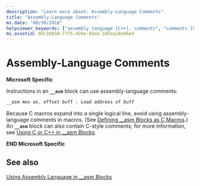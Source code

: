 ```yaml
---
description: "Learn more about: Assembly-Language Comments"
title: "Assembly-Language Comments"
ms.date: "08/30/2018"
helpviewer_keywords: ["assembly language [C++], comments", "comments [C++], assembly language", "macros [C++], assembly language", "__asm keyword [C++], instructions"]
ms.assetid: 0dc10850-77f5-426e-9dab-185ea28e06e4
---
```

# Assembly-Language Comments

**Microsoft Specific**

Instructions in an **`__asm`** block can use assembly-language comments:

```cpp
__asm mov ax, offset buff ; Load address of buff
```

Because C macros expand into a single logical line, avoid using assembly-language comments in macros. (See [Defining __asm Blocks as C Macros](../../assembler/inline/defining-asm-blocks-as-c-macros.md).) An **`__asm`** block can also contain C-style comments; for more information, see [Using C or C++ in __asm Blocks](../../assembler/inline/using-c-or-cpp-in-asm-blocks.md).

**END Microsoft Specific**

## See also

[Using Assembly Language in __asm Blocks](../../assembler/inline/using-assembly-language-in-asm-blocks.md)<br/>
